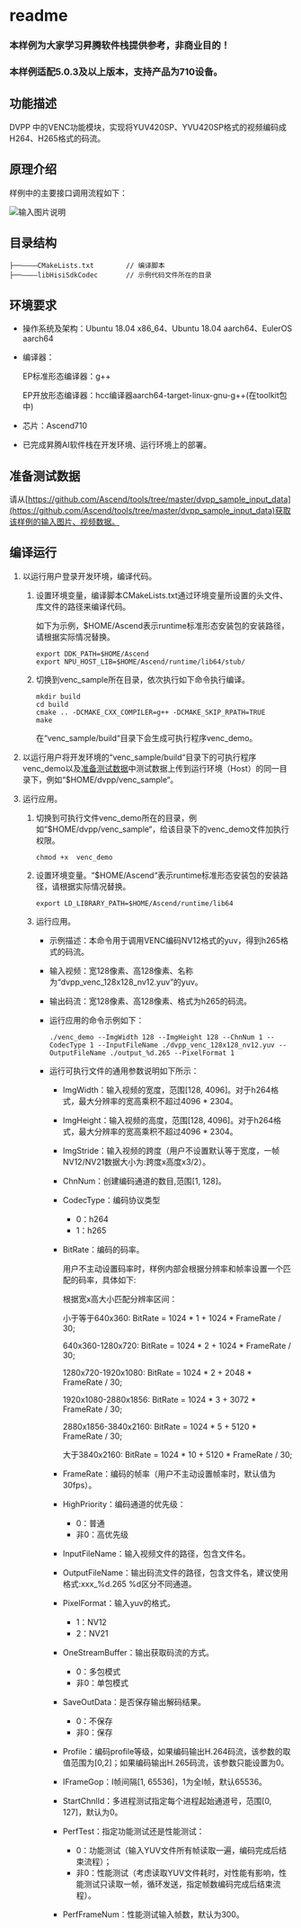 # readme<a name="ZH-CN_TOPIC_0000001072980318"></a>

### 本样例为大家学习昇腾软件栈提供参考，非商业目的！
### 本样例适配5.0.3及以上版本，支持产品为710设备。


## 功能描述<a name="section09679311389"></a>

DVPP 中的VENC功能模块，实现将YUV420SP、YVU420SP格式的视频编码成H264、H265格式的码流。

## 原理介绍<a name="section19985135703818"></a>

样例中的主要接口调用流程如下：

![输入图片说明](https://images.gitee.com/uploads/images/2020/1225/093425_701f9326_8492653.png "zh-cn_image_0000001073477178.png")

## 目录结构<a name="section86232112399"></a>

```
├──————CMakeLists.txt        // 编译脚本
├──————libHisiSdkCodec       // 示例代码文件所在的目录
```

## 环境要求<a name="section10528164623911"></a>

-   操作系统及架构：Ubuntu 18.04 x86\_64、Ubuntu 18.04 aarch64、EulerOS aarch64
-   编译器：

    EP标准形态编译器：g++

    EP开放形态编译器：hcc编译器aarch64-target-linux-gnu-g++\(在toolkit包中\)

-   芯片：Ascend710
-   已完成昇腾AI软件栈在开发环境、运行环境上的部署。

## 准备测试数据<a name="section13765133092318"></a>

请从[https://github.com/Ascend/tools/tree/master/dvpp_sample_input_data](https://github.com/Ascend/tools/tree/master/dvpp_sample_input_data)获取该样例的输入图片、视频数据。

## 编译运行<a name="section3789175815018"></a>

1. 以运行用户登录开发环境，编译代码。
   1. 设置环境变量，编译脚本CMakeLists.txt通过环境变量所设置的头文件、库文件的路径来编译代码。

      如下为示例，$HOME/Ascend表示runtime标准形态安装包的安装路径，请根据实际情况替换。

      ```
      export DDK_PATH=$HOME/Ascend
      export NPU_HOST_LIB=$HOME/Ascend/runtime/lib64/stub/
      ```

    2. 切换到venc\_sample所在目录，依次执行如下命令执行编译。

       ```
       mkdir build
       cd build
       cmake .. -DCMAKE_CXX_COMPILER=g++ -DCMAKE_SKIP_RPATH=TRUE
       make
       ```

       在“venc\_sample/build“目录下会生成可执行程序venc\_demo。



2. 以运行用户将开发环境的“venc\_sample/build“目录下的可执行程序venc\_demo以及[准备测试数据](#section13765133092318)中测试数据上传到运行环境（Host）的同一目录下，例如“$HOME/dvpp/venc\_sample“。

3. 运行应用。

   1. 切换到可执行文件venc\_demo所在的目录，例如“$HOME/dvpp/venc\_sample“，给该目录下的venc\_demo文件加执行权限。

      ```
      chmod +x  venc_demo
      ```

   2. 设置环境变量。“$HOME/Ascend“表示runtime标准形态安装包的安装路径，请根据实际情况替换。

      ```
      export LD_LIBRARY_PATH=$HOME/Ascend/runtime/lib64
      ```

   3. <a name="li163081446764"></a>运行应用。

      - 示例描述：本命令用于调用VENC编码NV12格式的yuv，得到h265格式的码流。

      - 输入视频：宽128像素、高128像素、名称为“dvpp\_venc\_128x128\_nv12.yuv”的yuv。

      - 输出码流：宽128像素、高128像素、格式为h265的码流。

      - 运行应用的命令示例如下：

        ```
        ./venc_demo --ImgWidth 128 --ImgHeight 128 --ChnNum 1 --CodecType 1 --InputFileName ./dvpp_venc_128x128_nv12.yuv --OutputFileName ./output_%d.265 --PixelFormat 1
        ```

      - 运行可执行文件的通用参数说明如下所示：

        - ImgWidth：输入视频的宽度，范围\[128, 4096\]。对于h264格式，最大分辨率的宽高乘积不超过4096 \* 2304。

        - ImgHeight：输入视频的高度，范围\[128, 4096\]。对于h264格式，最大分辨率的宽高乘积不超过4096 \* 2304。

        - ImgStride：输入视频的跨度（用户不设置默认等于宽度，一帧NV12/NV21数据大小为:跨度x高度x3/2）。

        - ChnNum：创建编码通道的数目,范围\[1, 128\]。

        - CodecType：编码协议类型

          - 0：h264
          - 1：h265

        - BitRate：编码的码率。

          用户不主动设置码率时，样例内部会根据分辨率和帧率设置一个匹配的码率，具体如下:

          根据宽x高大小匹配分辨率区间：

          小于等于640x360:           BitRate = 1024 \* 1 + 1024 \* FrameRate / 30;

          640x360-1280x720:       BitRate = 1024 \* 2 + 1024 \* FrameRate / 30;

          1280x720-1920x1080:   BitRate = 1024 \* 2 + 2048 \* FrameRate / 30;

          1920x1080-2880x1856: BitRate = 1024 \* 3 + 3072 \* FrameRate / 30;

          2880x1856-3840x2160: BitRate = 1024 \* 5 + 5120 \* FrameRate / 30;

          大于3840x2160:               BitRate = 1024 \* 10 + 5120 \* FrameRate / 30;

        - FrameRate：编码的帧率（用户不主动设置帧率时，默认值为30fps）。

        - HighPriority：编码通道的优先级：

          - 0：普通
          - 非0：高优先级

        - InputFileName：输入视频文件的路径，包含文件名。

        - OutputFileName：输出码流文件的路径，包含文件名，建议使用格式:xxx\_%d.265 %d区分不同通道。

        - PixelFormat：输入yuv的格式。

          - 1：NV12
          - 2：NV21

        - OneStreamBuffer：输出获取码流的方式。

          - 0：多包模式
          - 非0：单包模式

        - SaveOutData：是否保存输出解码结果。

          - 0：不保存
          - 非0：保存

        - Profile：编码profile等级，如果编码输出H.264码流，该参数的取值范围为\[0,2\]；如果编码输出H.265码流，该参数只能设置为0。

        - IFrameGop：I帧间隔\[1, 65536‬\]，1为全I帧，默认65536。

        - StartChnlId：多进程测试指定每个进程起始通道号，范围\[0, 127\]，默认为0。

        - PerfTest：指定功能测试还是性能测试：

          - 0：功能测试（输入YUV文件所有帧读取一遍，编码完成后结束流程）；
          - 非0：性能测试（考虑读取YUV文件耗时，对性能有影响，性能测试只读取一帧，循环发送，指定帧数编码完成后结束流程）。

        - PerfFrameNum：性能测试输入帧数，默认为300。

   







